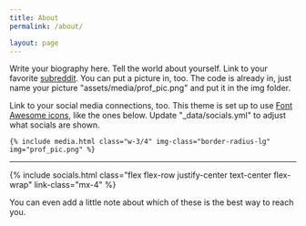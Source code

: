 ```yaml
---
title: About
permalink: /about/

layout: page
---
```


<div class="flex flex-column lg:flex-row align-items-center">
	<div class="lg:text-justify lg:mr-12">
		<p>
			Write your biography here. Tell the world about yourself. Link to your favorite <a href="http://reddit.com" target="blank">subreddit</a>. You can put a picture in, too. The code is already in, just name your picture "assets/media/prof_pic.png" and put it in the img folder. 
		<p>
		</p>
			Link to your social media connections, too. This theme is set up to use <a href="http://fortawesome.github.io/Font-Awesome/" target="blank">Font Awesome icons</a>, like the ones below. Update "_data/socials.yml" to adjust what socials are shown.
		</p>
	</div>

	{% include media.html class="w-3/4" img-class="border-radius-lg" img="prof_pic.png" %}
</div>

<hr/>

{% include socials.html class="flex flex-row justify-center text-center flex-wrap" link-class="mx-4" %}

<div class="mt-6 lg:mt-2"></div>

<p class="caption text-center">
	You can even add a little note about which of these is the best way to reach you.
</p>
